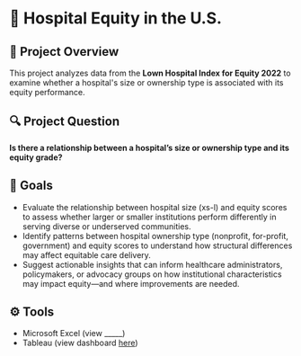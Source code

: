 # 🏥 Hospital Equity in the U.S.

## 📌 Project Overview
This project analyzes data from the **Lown Hospital Index for Equity 2022** to examine whether a hospital's size or ownership type is associated with its equity performance.

## 🔍 Project Question
**Is there a relationship between a hospital’s size or ownership type and its equity grade?**

## 🎯 Goals
- Evaluate the relationship between hospital size (xs-l) and equity scores to assess whether larger or smaller institutions perform differently in serving diverse or underserved communities.
- Identify patterns between hospital ownership type (nonprofit, for-profit, government) and equity scores to understand how structural differences may affect equitable care delivery.
- Suggest actionable insights that can inform healthcare administrators, policymakers, or advocacy groups on how institutional characteristics may impact equity—and where improvements are needed.

## ⚙️ Tools
- Microsoft Excel (view _____)
- Tableau (view dashboard [here](https://public.tableau.com/views/HospitalEquity/Dashboard1?:language=en-US&:sid=&:redirect=auth&:display_count=n&:origin=viz_share_link))
